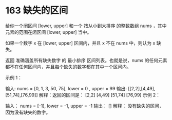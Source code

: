 # 163 缺失的区间

给你一个闭区间 [lower, upper] 和一个 按从小到大排序 的整数数组 nums ，其中元素的范围在闭区间 [lower, upper] 当中。

如果一个数字 x 在 [lower, upper] 区间内，并且 x 不在 nums 中，则认为 x 缺失。

返回 准确涵盖所有缺失数字 的 最小排序 区间列表。也就是说，nums 的任何元素都不在任何区间内，并且每个缺失的数字都在其中一个区间内。

示例 1：

输入: nums = [0, 1, 3, 50, 75], lower = 0 , upper = 99
输出: [[2,2],[4,49],[51,74],[76,99]]
解释：返回的区间是：
[2,2]
[4,49]
[51,74]
[76,99]
示例 2：

输入： nums = [-1], lower = -1, upper = -1
输出： []
解释： 没有缺失的区间，因为没有缺失的数字。
